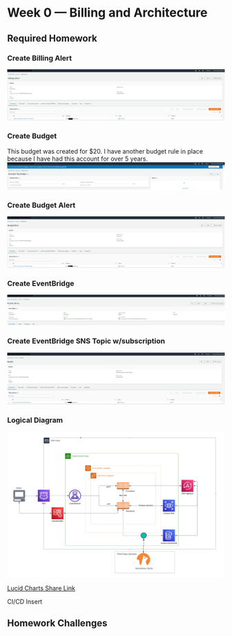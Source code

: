 # Week 0 — Billing and Architecture

## Required Homework

### Create Billing Alert
![Image of the Billing Alert](assests/Billing_alert_Week0.PNG)

### Create Budget
This budget was created for $20. I have another budget rule in place because I have had this account for over 5 years.
![Image of the AWS Budget](assests/budget_Week0.PNG)

### Create Budget Alert
![Image of the Budget Alert](assests/budget_alert_Week0.PNG)

### Create EventBridge
![Image of the EventBridge Rule](assests/EventBridge_Week0.PNG)

### Create EventBridge SNS Topic w/subscription
![Image of the SNS Topic for EventBridge Rule](assests/EventBridgeTopicandSub_Week0.PNG)


### Logical Diagram 
![Image of Logical Diagram](assests/Luicd_Week0.PNG)


[Lucid Charts Share Link](https://lucid.app/lucidchart/1ecee674-b559-4268-a28e-3c95517323dd/edit?viewport_loc=-8%2C-881%2C4245%2C1588%2C0_0&invitationId=inv_c698acc2-ceeb-40b3-a8bf-c71dfbad8799)

CI/CD
Insert

## Homework Challenges
